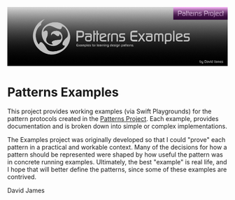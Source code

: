 ![ViewQuery](./web/PatternsExamplesBanner.png) 

Patterns Examples
=================

This project provides working examples (via Swift Playgrounds) for the pattern protocols created in the [Patterns Project](https://github.com/davidbjames/Patterns). Each example, provides documentation and is broken down into simple or complex implementations.

The Examples project was originally developed so that I could "prove" each pattern in a practical and workable context. Many of the decisions for how a pattern should be represented were shaped by how useful the pattern was in concrete running examples. Ultimately, the best "example" is real life, and I hope that will better define the patterns, since some of these examples are contrived.

David James